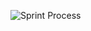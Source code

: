 ![Sprint Process](https://github.com/eulasi/WitWise/assets/96310496/6dd3b67f-20c6-4107-9618-bbb76797a91a)
